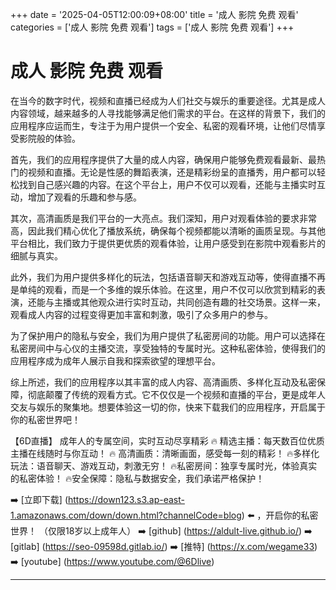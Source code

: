 +++
date = '2025-04-05T12:00:09+08:00'
title = '成人 影院 免费 观看'
categories = ['成人 影院 免费 观看']
tags = ['成人 影院 免费 观看']
+++

# 成人 影院 免费 观看

在当今的数字时代，视频和直播已经成为人们社交与娱乐的重要途径。尤其是成人内容领域，越来越多的人寻找能够满足他们需求的平台。在这样的背景下，我们的应用程序应运而生，专注于为用户提供一个安全、私密的观看环境，让他们尽情享受影院般的体验。

首先，我们的应用程序提供了大量的成人内容，确保用户能够免费观看最新、最热门的视频和直播。无论是性感的舞蹈表演，还是精彩纷呈的直播秀，用户都可以轻松找到自己感兴趣的内容。在这个平台上，用户不仅可以观看，还能与主播实时互动，增加了观看的乐趣和参与感。

其次，高清画质是我们平台的一大亮点。我们深知，用户对观看体验的要求非常高，因此我们精心优化了播放系统，确保每个视频都能以清晰的画质呈现。与其他平台相比，我们致力于提供更优质的观看体验，让用户感受到在影院中观看影片的细腻与真实。

此外，我们为用户提供多样化的玩法，包括语音聊天和游戏互动等，使得直播不再是单纯的观看，而是一个多维的娱乐体验。在这里，用户不仅可以欣赏到精彩的表演，还能与主播或其他观众进行实时互动，共同创造有趣的社交场景。这样一来，观看成人内容的过程变得更加丰富和刺激，吸引了众多用户的参与。

为了保护用户的隐私与安全，我们为用户提供了私密房间的功能。用户可以选择在私密房间中与心仪的主播交流，享受独特的专属时光。这种私密体验，使得我们的应用程序成为成年人展示自我和探索欲望的理想平台。

综上所述，我们的应用程序以其丰富的成人内容、高清画质、多样化互动及私密保障，彻底颠覆了传统的观看方式。它不仅仅是一个视频和直播的平台，更是成年人交友与娱乐的聚集地。想要体验这一切的你，快来下载我们的应用程序，开启属于你的私密世界吧！

【6D直播】
成年人的专属空间，实时互动尽享精彩
🔥 精选主播：每天数百位优质主播在线随时与你互动！
🔥 高清画质：清晰画面，感受每一刻的精彩！
🔥多样化玩法：语音聊天、游戏互动，刺激无穷！
🔥私密房间：独享专属时光，体验真实的私密体验！
🔥安全保障：隐私与数据安全，我们承诺严格保护！

➡️ [立即下载] (https://down123.s3.ap-east-1.amazonaws.com/down/down.html?channelCode=blog) ⬅️ ，开启你的私密世界！
（仅限18岁以上成年人）
➡️ [github] (https://aldult-live.github.io/)
➡️ [gitlab] (https://seo-09598d.gitlab.io/)
➡️ [推特] (https://x.com/wegame33)
➡️ [youtube] (https://www.youtube.com/@6Dlive)

---
